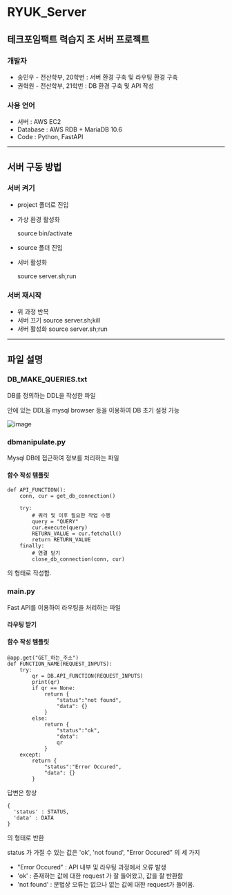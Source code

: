 # RYUK_Server

## 테크포임팩트 력습지 조 서버 프로젝트
### 개발자
* 송민우 - 전산학부, 20학번 : 서버 환경 구축 및 라우팅 환경 구축
* 권혁원 - 전산학부, 21학번 : DB 환경 구축 및 API 작성

### 사용 언어
+ 서버 : AWS EC2
+ Database : AWS RDB + MariaDB 10.6
+ Code : Python, FastAPI

------
## 서버 구동 방법

### 서버 켜기
* project 폴더로 진입
* 가상 환경 활성화

  source bin/activate

* source 폴더 진입
* 서버 활성화

  source server.sh;run

### 서버 재시작

* 위 과정 반복
* 서버 끄기
  source server.sh;kill
* 서버 활성화
  source server.sh;run

------
## 파일 설명

### DB_MAKE_QUERIES.txt
DB를 정의하는 DDL을 작성한 파일 

안에 있는 DDL을 mysql browser 등을 이용하여 DB 초기 설정 가능

![image](https://github.com/Gerbera3090/RYUK_Server/assets/52480724/1805c404-adaa-4e3c-8384-69ed5c9fb34e)


### dbmanipulate.py

Mysql DB에 접근하여 정보를 처리하는 파일

#### 함수 작성 템플릿
```
def API_FUNCTION():
    conn, cur = get_db_connection()
 
    try:
        # 쿼리 및 이후 필요한 작업 수행
        query = "QUERY"
        cur.execute(query)
        RETURN_VALUE = cur.fetchall()
        return RETURN_VALUE
    finally:
        # 연결 닫기
        close_db_connection(conn, cur)
```

의 형태로 작성함.

### main.py

Fast API를 이용하여 라우팅을 처리하는 파일

#### 라우팅 받기

#### 함수 작성 템플릿
```
@app.get("GET_하는_주소")
def FUNCTION_NAME(REQUEST_INPUTS):
    try:
        qr = DB.API_FUNCTION(REQUEST_INPUTS)
        print(qr)
        if qr == None:
            return {
                "status":"not found",
                "data": {}
            }
        else:
            return {
                "status":"ok",
                "data":
                qr
            }
    except:
        return {
            "status":"Error Occured",
            "data": {}
        }
```


답변은 항상 
```
{
  'status' : STATUS,
  'data' : DATA
}
```
의 형태로 반환

status 가 가질 수 있는 값은 'ok', 'not found', "Error Occured" 의 세 가지
- "Error Occured" : API 내부 및 라우팅 과정에서 오류 발생
- 'ok' : 존재하는 값에 대한 request 가 잘 들어왔고, 값을 잘 반환함
- 'not found' : 문법상 오류는 없으나 없는 값에 대한 request가 들어옴.





